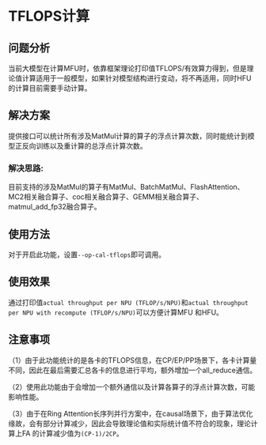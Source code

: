 # TFLOPS计算

## 问题分析

当前大模型在计算MFU时，依靠框架理论打印值TFLOPS/有效算力得到，但是理论值计算适用于一般模型，如果针对模型结构进行变动，将不再适用，同时HFU的计算目前需要手动计算。

## 解决方案

提供接口可以统计所有涉及MatMul计算的算子的浮点计算次数，同时能统计到模型正反向训练以及重计算的总浮点计算次数。

### 解决思路:

目前支持的涉及MatMul的算子有MatMul、BatchMatMul、FlashAttention、MC2相关融合算子、coc相关融合算子、GEMM相关融合算子、matmul_add_fp32融合算子。

## 使用方法

对于开启此功能，设置`--op-cal-tflops`即可调用。

## 使用效果

通过打印值`actual throughput per NPU (TFLOP/s/NPU)`和`actual throughput per NPU with recompute (TFLOP/s/NPU)`可以方便计算MFU
和HFU。

## 注意事项

（1）由于此功能统计的是各卡的TFLOPS信息，在CP/EP/PP场景下，各卡计算量不同，因此在最后需要汇总各卡的信息进行平均，额外增加一个all_reduce通信。

（2）使用此功能由于会增加一个额外通信以及计算各算子的浮点计算次数，可能影响性能。

（3）由于在Ring Attention长序列并行方案中，在causal场景下，由于算法优化缘故，会有部分计算减少，因此会导致理论值和实际统计值不符合的现象，理论计算上FA
的计算减少值为`(CP-1)/2CP`。

